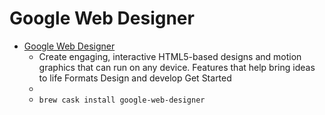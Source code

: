 # Google Web Designer
- [Google Web Designer](https://www.google.com/webdesigner/)
  -  Create engaging, interactive HTML5-based designs and motion graphics that can run on any device. Features that help bring ideas to life Formats Design and develop Get Started
  - 
  - `brew cask install google-web-designer`
